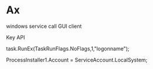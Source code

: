 Ax
==

windows service call  GUI  client 

Key API 

  task.RunEx(TaskRunFlags.NoFlags,1,"logonname");
  
  ProcessInstaller1.Account = ServiceAccount.LocalSystem;
  
  
